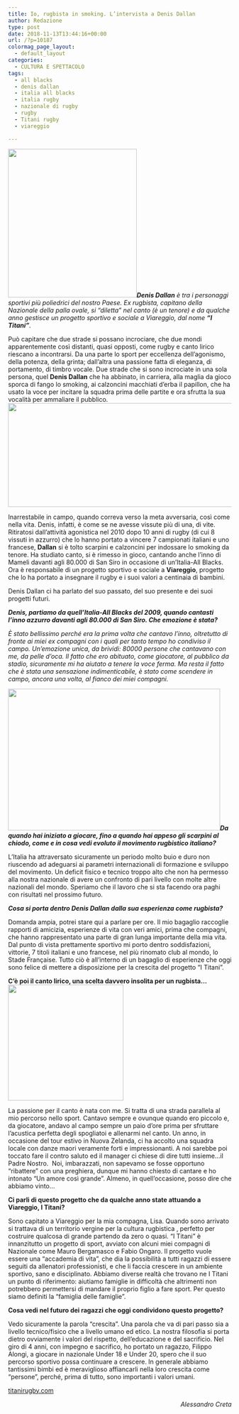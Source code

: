 ```yaml
---
title: Io, rugbista in smoking. L’intervista a Denis Dallan
author: Redazione
type: post
date: 2018-11-13T13:44:16+00:00
url: /?p=10187
colormag_page_layout:
  - default_layout
categories:
  - CULTURA E SPETTACOLO
tags:
  - all blacks
  - denis dallan
  - italia all blacks
  - italia rugby
  - nazionale di rugby
  - rugby
  - Titani rugby
  - viareggio

---
```

_<img decoding="async" loading="lazy" class="alignleft  wp-image-10190" src="https://progressonline.it/wp-content/uploads/2018/11/unnamed2-260x300.jpg" alt="" width="290" height="335" />**Denis Dallan** è tra i personaggi sportivi più poliedrici del nostro Paese. Ex rugbista, capitano della Nazionale della palla ovale, si “diletta” nel canto (è un tenore) e da qualche anno gestisce un progetto sportivo e sociale a Viareggio, dal nome **“I Titani”**._

Può capitare che due strade si possano incrociare, che due mondi apparentemente così distanti, quasi opposti, come rugby e canto lirico riescano a incontrarsi. Da una parte lo sport per eccellenza dell’agonismo, della potenza, della grinta; dall’altra una passione fatta di eleganza, di portamento, di timbro vocale. Due strade che si sono incrociate in una sola persona, quel **Denis Dallan** che ha abbinato, in carriera, alla maglia da gioco sporca di fango lo smoking, ai calzoncini macchiati d’erba il papillon, che ha usato la voce per incitare la squadra prima delle partite e ora sfrutta la sua vocalità per ammaliare il pubblico.<img decoding="async" loading="lazy" class="alignright wp-image-10189 " src="https://progressonline.it/wp-content/uploads/2018/11/201202291745480.jpg" alt="" width="538" height="234" />

Inarrestabile in campo, quando correva verso la meta avversaria, così come nella vita. Denis, infatti, è come se ne avesse vissute più di una, di vite. Ritiratosi dall’attività agonistica nel 2010 dopo 10 anni di rugby (di cui 8 vissuti in azzurro) che lo hanno portato a vincere 7 campionati italiani e uno francese, **Dallan** si è tolto scarpini e calzoncini per indossare lo smoking da tenore. Ha studiato canto, si è rimesso in gioco, cantando anche l’inno di Mameli davanti agli 80.000 di San Siro in occasione di un’Italia-All Blacks. Ora è responsabile di un progetto sportivo e sociale a **Viareggio**, progetto che lo ha portato a insegnare il rugby e i suoi valori a centinaia di bambini.

Denis Dallan ci ha parlato del suo passato, del suo presente e dei suoi progetti futuri.

**_Denis, partiamo da quell’Italia-All Blacks del 2009, quando cantasti l’inno azzurro davanti agli 80.000 di San Siro. Che emozione è stata?_**

_È stato bellissimo perché era la prima volta che cantavo l’inno, oltretutto di fronte ai miei ex compagni con i quali per tanto tempo ho condiviso il campo. Un’emozione unica, da brividi: 80000 persone che cantavano con me, da pelle d’oca. Il fatto che ero abituato, come giocatore, al pubblico da stadio, sicuramente mi ha aiutato a tenere la voce ferma. Ma resta il fatto che è stata una sensazione indimenticabile, è stato come scendere in campo, ancora una volta, al fianco dei miei compagni._

**_<img decoding="async" loading="lazy" class="alignleft wp-image-10191 " src="https://progressonline.it/wp-content/uploads/2018/11/titani-dallan-1024x683.jpg" alt="" width="478" height="319" />Da quando hai iniziato a giocare, fino a quando hai appeso gli scarpini al chiodo, come e in cosa vedi evoluto il movimento rugbistico italiano?_**

L’Italia ha attraversato sicuramente un periodo molto buio e duro non riuscendo ad adeguarsi ai parametri internazionali di formazione e sviluppo del movimento. Un deficit fisico e tecnico troppo alto che non ha permesso alla nostra nazionale di avere un confronto di pari livello con molte altre nazionali del mondo. Speriamo che il lavoro che si sta facendo ora paghi con risultati nel prossimo futuro.

**_Cosa si porta dentro Denis Dallan dalla sua esperienza come rugbista?_**

Domanda ampia, potrei stare qui a parlare per ore. Il mio bagaglio raccoglie rapporti di amicizia, esperienze di vita con veri amici, prima che compagni, che hanno rappresentato una parte di gran lunga importante della mia vita. Dal punto di vista prettamente sportivo mi porto dentro soddisfazioni, vittorie, 7 titoli italiani e uno francese, nel più rinomato club al mondo, lo Stade Française. Tutto ciò è all’interno di un bagaglio di esperienze che oggi sono felice di mettere a disposizione per la crescita del progetto “I Titani”.

**C’è poi il canto lirico, una scelta davvero insolita per un rugbista…<img decoding="async" loading="lazy" class=" wp-image-10192 alignright" src="https://progressonline.it/wp-content/uploads/2018/11/download.jpg" alt="" width="260" height="261" />**

La passione per il canto è nata con me. Si tratta di una strada parallela al mio percorso nello sport. Cantavo sempre e ovunque quando ero piccolo e, da giocatore, andavo al campo sempre un paio d’ore prima per sfruttare l’acustica perfetta degli spogliatoi e allenarmi nel canto. Un anno, in occasione del tour estivo in Nuova Zelanda, ci ha accolto una squadra locale con danze maori veramente forti e impressionanti. A noi sarebbe poi toccato fare il contro saluto ed il manager ci chiese di dire tutti insieme…il Padre Nostro.  Noi, imbarazzati, non sapevamo se fosse opportuno “ribattere” con una preghiera, dunque mi hanno chiesto di cantare e ho intonato “Un amore così grande”. Almeno, in quell’occasione, posso dire che abbiamo vinto…

**Ci parli di questo progetto che da qualche anno state attuando a Viareggio, I Titani?**

Sono capitato a Viareggio per la mia compagna, Lisa. Quando sono arrivato si trattava di un territorio vergine per la cultura rugbistica , perfetto per costruire qualcosa di grande partendo da zero o quasi. “I Titani” è innanzitutto un progetto di sport, avviato con alcuni miei compagni di Nazionale come Mauro Bergamasco e Fabio Ongaro. Il progetto vuole essere una “accademia di vita”, che dia la possibilità a tutti ragazzi di essere seguiti da allenatori professionisti, e che li faccia crescere in un ambiente sportivo, sano e disciplinato. Abbiamo diverse realtà che trovano ne I Titani un punto di riferimento: aiutiamo famiglie in difficoltà che altrimenti non potrebbero permettersi di mandare il proprio figlio a fare sport. Per questo siamo definiti la “famiglia delle famiglie”.

**Cosa vedi nel futuro dei ragazzi che oggi condividono questo progetto?** 

Vedo sicuramente la parola “crescita”. Una parola che va di pari passo sia a livello tecnico/fisico che a livello umano ed etico. La nostra filosofia si porta dietro ovviamente i valori del rispetto, dell’educazione e del sacrificio. Nel giro di 4 anni, con impegno e sacrifico, ho portato un ragazzo, Filippo Alongi, a giocare in nazionale Under 18 e Under 20, spero che il suo percorso sportivo possa continuare a crescere. In generale abbiamo tantissimi bimbi ed è meraviglioso affiancarli nella loro crescita come “persone”, perché, prima di tutto, sono importanti i valori umani.

[titanirugby.com][1]

<p style="text-align: right;">
  <em>Alessandro Creta</em>
</p>

 [1]: https://titanirugby.com